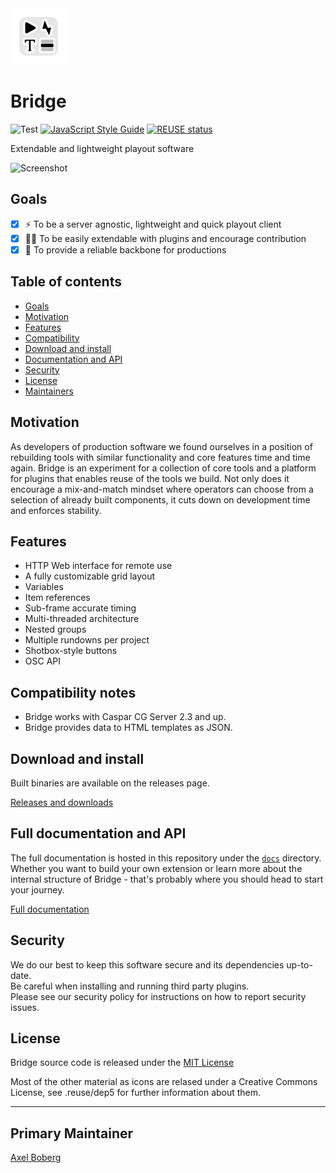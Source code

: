 <img src="./media/appicon.png" width="90px">

# Bridge  
![Test](https://github.com/svt/bridge/actions/workflows/.github/workflows/test.yml/badge.svg?branch=main)
[![JavaScript Style Guide](https://img.shields.io/badge/code_style-standard-brightgreen.svg)](https://standardjs.com)
[![REUSE status](https://api.reuse.software/badge/github.com/svt/bridge)](https://api.reuse.software/info/github.com/svt/bridge)  

Extendable and lightweight playout software

![Screenshot](/media/screenshot.png)

## Goals

- [x] ⚡️ To be a server agnostic, lightweight and quick playout client
- [x] 🧑‍💻 To be easily extendable with plugins and encourage contribution 
- [x] 💪 To provide a reliable backbone for productions

## Table of contents
- [Goals](#goals)
- [Motivation](#motivation)
- [Features](#features)
- [Compatibility](#compatibility-notes)
- [Download and install](#download-and-install)
- [Documentation and API](#full-documentation-and-api)
- [Security](#security)
- [License](#license)
- [Maintainers](#primary-maintainer)

## Motivation  

As developers of production software we found ourselves in a position of rebuilding tools with similar functionality and core features time and time again. Bridge is an experiment for a collection of core tools and a platform for plugins that enables reuse of the tools we build. Not only does it encourage a mix-and-match mindset where operators can choose from a selection of already built components, it cuts down on development time and enforces stability.

## Features

- HTTP Web interface for remote use
- A fully customizable grid layout
- Variables
- Item references
- Sub-frame accurate timing
- Multi-threaded architecture
- Nested groups
- Multiple rundowns per project
- Shotbox-style buttons
- OSC API

## Compatibility notes  
- Bridge works with Caspar CG Server 2.3 and up.
- Bridge provides data to HTML templates as JSON.

## Download and install  
Built binaries are available on the releases page.

[Releases and downloads](https://github.com/svt/bridge/releases)

## Full documentation and API

The full documentation is hosted in this repository under the [`docs`](/docs/README.md) directory. Whether you want to build your own extension or learn more about the internal structure of Bridge - that's probably where you should head to start your journey.

[Full documentation](/docs/README.md)

## Security  
We do our best to keep this software secure and its dependencies up-to-date.  
Be careful when installing and running third party plugins.  
Please see our security policy for instructions on how to report security issues. 

## License

Bridge source code is released under the [MIT License](LICENSE.md)

Most of the other material as icons are relased under a Creative Commons License, see .reuse/dep5 for further information about them.

----

## Primary Maintainer

[Axel Boberg](https://github.com/axelboberg)